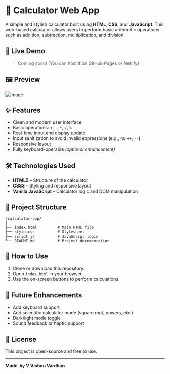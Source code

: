 # 🔢 Calculator Web App

A simple and stylish calculator built using **HTML**, **CSS**, and **JavaScript**. This web-based calculator allows users to perform basic arithmetic operations such as addition, subtraction, multiplication, and division.

## 🚀 Live Demo

> Coming soon! (You can host it on GitHub Pages or Netlify)

## 🖼️ Preview

![image](https://github.com/user-attachments/assets/5031f166-20c2-4096-9efc-73e82d1650c2)




## ✨ Features

- Clean and modern user interface
- Basic operations: `+`, `-`, `*`, `/`, `%`
- Real-time input and display update
- Input sanitization to avoid invalid expressions (e.g., no `++`, `--`)
- Responsive layout
- Fully keyboard-operable *(optional enhancement)*

## 🛠️ Technologies Used

- **HTML5** – Structure of the calculator
- **CSS3** – Styling and responsive layout
- **Vanilla JavaScript** – Calculator logic and DOM manipulation

## 📁 Project Structure

```
/calculator-app/
│
├── index.html         # Main HTML file
├── style.css          # Stylesheet
├── script.js          # JavaScript logic
└── README.md          # Project documentation
```

## 🧼 How to Use

1. Clone or download this repository.
2. Open `index.html` in your browser.
3. Use the on-screen buttons to perform calculations.

## 🔧 Future Enhancements

- Add keyboard support
- Add scientific calculator mode (square root, powers, etc.)
- Dark/light mode toggle
- Sound feedback or haptic support

## 📜 License

This project is open-source and free to use.

---

**Made  by V Vishnu Vardhan**

